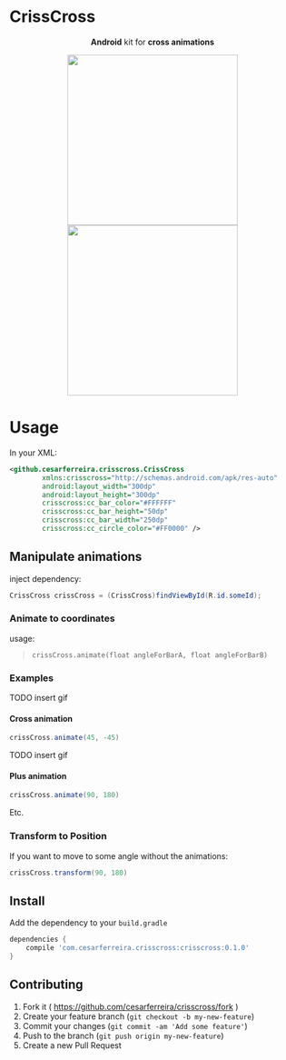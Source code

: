 # CrissCross
<p align="center">
<strong>Android</strong> kit for <strong>cross animations</strong>
</p>
<p align="center">
<img src="https://raw.github.com/cesarferreira/CrissCross/master/extras/minus_cross.gif?raw=true" width="300px" />
<img src="https://raw.github.com/cesarferreira/CrissCross/master/extras/minus_cross.gif?raw=true" width="300px" />
</p>

# Usage

In your XML:
```xml
<github.cesarferreira.crisscross.CrissCross
        xmlns:crisscross="http://schemas.android.com/apk/res-auto"
        android:layout_width="300dp"
        android:layout_height="300dp"
        crisscross:cc_bar_color="#FFFFFF"
        crisscross:cc_bar_height="50dp"
        crisscross:cc_bar_width="250dp"
        crisscross:cc_circle_color="#FF0000" />
```

## Manipulate animations

inject dependency:
```java
CrissCross crissCross = (CrissCross)findViewById(R.id.someId);
```

### Animate to coordinates

usage:

> `crissCross.animate(float angleForBarA, float angleForBarB)`

### Examples
TODO insert gif
#### Cross animation
```java
crissCross.animate(45, -45)
```


TODO insert gif
#### Plus animation
```java
crissCross.animate(90, 180)
```

Etc.

### Transform to Position
If you want to move to some angle without the animations:
```java
crissCross.transform(90, 180)
```

## Install

Add the dependency to your `build.gradle`
```groovy
dependencies {
    compile 'com.cesarferreira.crisscross:crisscross:0.1.0'
}
```

## Contributing

1. Fork it ( https://github.com/cesarferreira/crisscross/fork )
2. Create your feature branch (`git checkout -b my-new-feature`)
3. Commit your changes (`git commit -am 'Add some feature'`)
4. Push to the branch (`git push origin my-new-feature`)
5. Create a new Pull Request
